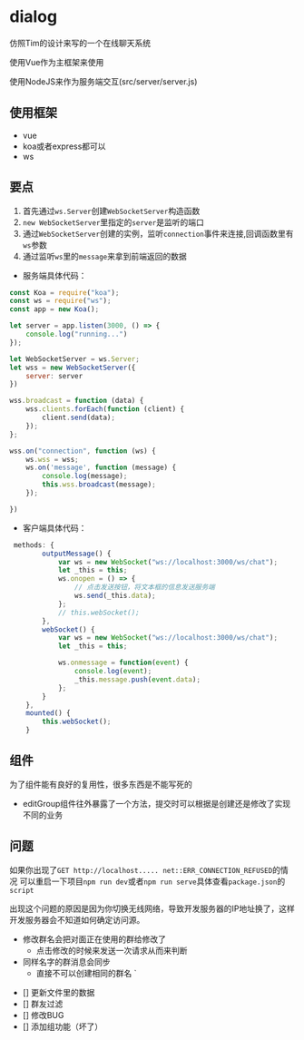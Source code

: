 # dialog

仿照Tim的设计来写的一个在线聊天系统

使用Vue作为主框架来使用

使用NodeJS来作为服务端交互(src/server/server.js)


    
## 使用框架

+ vue
+ koa或者express都可以
+ ws

## 要点

1. 首先通过`ws.Server`创建`WebSocketServer`构造函数
2. `new WebSocketServer`里指定的`server`是监听的端口
3. 通过`WebSocketServer`创建的实例，监听`connection`事件来连接,回调函数里有`ws`参数
4. 通过监听`ws`里的`message`来拿到前端返回的数据


+ 服务端具体代码：

```javascript
const Koa = require("koa");
const ws = require("ws");
const app = new Koa();

let server = app.listen(3000, () => {
    console.log("running...")
});

let WebSocketServer = ws.Server;
let wss = new WebSocketServer({
    server: server
})

wss.broadcast = function (data) {
    wss.clients.forEach(function (client) {
        client.send(data);
    });
};

wss.on("connection", function (ws) {
    ws.wss = wss;
    ws.on('message', function (message) {
        console.log(message);
        this.wss.broadcast(message);
    });

})

```

+ 客户端具体代码：

```javascript
 methods: {
        outputMessage() {
            var ws = new WebSocket("ws://localhost:3000/ws/chat");
            let _this = this;
            ws.onopen = () => {
                // 点击发送按钮，将文本框的信息发送服务端
                ws.send(_this.data);
            };
            // this.webSocket();
        },
        webSocket() {
            var ws = new WebSocket("ws://localhost:3000/ws/chat");
            let _this = this;

            ws.onmessage = function(event) {
                console.log(event);
                _this.message.push(event.data);
            };
        }
    },
    mounted() {
        this.webSocket();
    }

```


## 组件

为了组件能有良好的复用性，很多东西是不能写死的

+ editGroup组件往外暴露了一个方法，提交时可以根据是创建还是修改了实现不同的业务


## 问题


如果你出现了`GET http://localhost..... net::ERR_CONNECTION_REFUSED`的情况
可以重启一下项目`npm run dev`或者`npm run serve`具体查看`package.json`的`script`

出现这个问题的原因是因为你切换无线网络，导致开发服务器的IP地址换了，这样开发服务器会不知道如何确定访问源。


+ 修改群名会把对面正在使用的群给修改了
    - 点击修改的时候来发送一次请求从而来判断
+ 同样名字的群消息会同步
    - 直接不可以创建相同的群名
`
- [] 更新文件里的数据
- [] 群友过滤  
- [] 修改BUG
- [] 添加组功能（坏了）










